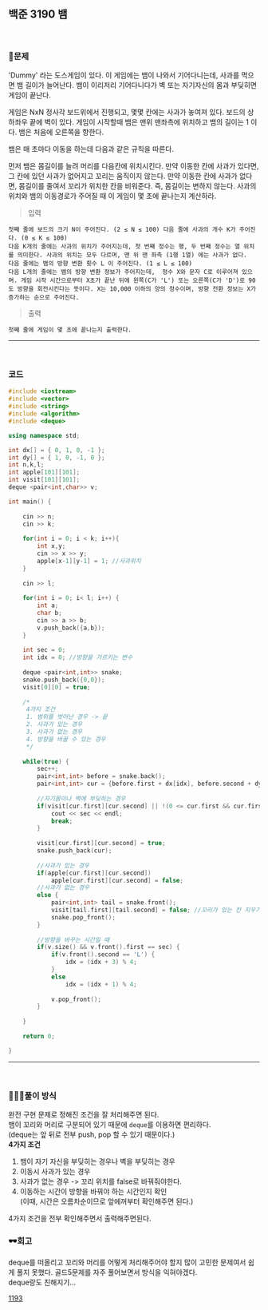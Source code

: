 ## 백준 3190 뱀

&nbsp;
### 🧐문제
 'Dummy' 라는 도스게임이 있다. 이 게임에는 뱀이 나와서 기어다니는데, 사과를 먹으면 뱀 길이가 늘어난다. 뱀이 이리저리 기어다니다가 벽 또는 자기자신의 몸과 부딪히면 게임이 끝난다.

게임은 NxN 정사각 보드위에서 진행되고, 몇몇 칸에는 사과가 놓여져 있다. 보드의 상하좌우 끝에 벽이 있다. 게임이 시작할때 뱀은 맨위 맨좌측에 위치하고 뱀의 길이는 1 이다. 뱀은 처음에 오른쪽을 향한다.

뱀은 매 초마다 이동을 하는데 다음과 같은 규칙을 따른다.

먼저 뱀은 몸길이를 늘려 머리를 다음칸에 위치시킨다.
만약 이동한 칸에 사과가 있다면, 그 칸에 있던 사과가 없어지고 꼬리는 움직이지 않는다.
만약 이동한 칸에 사과가 없다면, 몸길이를 줄여서 꼬리가 위치한 칸을 비워준다. 즉, 몸길이는 변하지 않는다.
사과의 위치와 뱀의 이동경로가 주어질 때 이 게임이 몇 초에 끝나는지 계산하라.
&nbsp;

>입력 

    첫째 줄에 보드의 크기 N이 주어진다. (2 ≤ N ≤ 100) 다음 줄에 사과의 개수 K가 주어진다. (0 ≤ K ≤ 100)
    다음 K개의 줄에는 사과의 위치가 주어지는데, 첫 번째 정수는 행, 두 번째 정수는 열 위치를 의미한다. 사과의 위치는 모두 다르며, 맨 위 맨 좌측 (1행 1열) 에는 사과가 없다.
    다음 줄에는 뱀의 방향 변환 횟수 L 이 주어진다. (1 ≤ L ≤ 100)
    다음 L개의 줄에는 뱀의 방향 변환 정보가 주어지는데,  정수 X와 문자 C로 이루어져 있으며. 게임 시작 시간으로부터 X초가 끝난 뒤에 왼쪽(C가 'L') 또는 오른쪽(C가 'D')로 90도 방향을 회전시킨다는 뜻이다. X는 10,000 이하의 양의 정수이며, 방향 전환 정보는 X가 증가하는 순으로 주어진다.

>출력

    첫째 줄에 게임이 몇 초에 끝나는지 출력한다.

***
&nbsp;
### 코드
```cpp
#include <iostream>
#include <vector>
#include <string>
#include <algorithm>
#include <deque>

using namespace std;

int dx[] = { 0, 1, 0, -1 };
int dy[] = { 1, 0, -1, 0 };
int n,k,l;
int apple[101][101];
int visit[101][101];
deque <pair<int,char>> v;

int main() {
    
    cin >> n;
    cin >> k;
    
    for(int i = 0; i < k; i++){
        int x,y;
        cin >> x >> y;
        apple[x-1][y-1] = 1; //사과위치
    }
    
    cin >> l;
    
    for(int i = 0; i< l; i++) {
        int a;
        char b;
        cin >> a >> b;
        v.push_back({a,b});
    }
    
    int sec = 0;
    int idx = 0; //방향을 가르키는 변수
    
    deque <pair<int,int>> snake;
    snake.push_back({0,0});
    visit[0][0] = true;
    
    /*
     4가지 조건
     1. 범위를 벗어난 경우 -> 끝
     2. 사과가 있는 경우
     3. 사과가 없는 경우
     4. 방향을 바꿀 수 있는 경우
     */
    
    while(true) {
        sec++;
        pair<int,int> before = snake.back();
        pair<int,int> cur = {before.first + dx[idx], before.second + dy[idx]};
        
        //자기몸이나 벽에 부딪히는 경우
        if(visit[cur.first][cur.second] || !(0 <= cur.first && cur.first < n && 0 <= cur.second && cur.second < n)) {
            cout << sec << endl;
            break;
        }
        
        visit[cur.first][cur.second] = true;
        snake.push_back(cur);
        
        //사과가 있는 경우
        if(apple[cur.first][cur.second])
            apple[cur.first][cur.second] = false;
        //사과가 없는 경우
        else {
            pair<int,int> tail = snake.front();
            visit[tail.first][tail.second] = false; //꼬리가 있는 칸 지우기
            snake.pop_front();
        }
        
        //방향을 바꾸는 시간일 때
        if(v.size() && v.front().first == sec) {
            if(v.front().second == 'L') {
                idx = (idx + 3) % 4;
            }
            else
                idx = (idx + 1) % 4;
            
            v.pop_front();
        }
           
    }
    
    return 0;

}

```
***

&nbsp;

### 👩🏻‍💻풀이 방식
완전 구현 문제로 정해진 조건을 잘 처리해주면 된다.   
뱀이 꼬리와 머리로 구분되어 있기 때문에 `deque`를 이용하면 편리하다.   
(deque는 앞 뒤로 전부 push, pop 할 수 있기 때문이다.)  
**4가지 조건**
1. 뱀이 자기 자신을 부딪히는 경우나 벽을 부딪히는 경우
2. 이동시 사과가 있는 경우
3. 사과가 없는 경우 -> 꼬리 위치를 false로 바꿔줘야한다.
4. 이동하는 시간이 방향을 바꿔야 하는 시간인지 확인  
    (이때, 시간은 오름차순이므로 앞에꺼부터 확인해주면 된다.)

4가지 조건을 전부 확인해주면서 출력해주면된다.



### 🕶회고
deque를 떠올리고 꼬리와 머리를 어떻게 처리해주어야 할지 많이 고민한 문제여서 쉽게 풀지 못했다. 골드5문제를 자주 풀어보면서 방식을 익혀야겠다.  
deque랑도 친해지기...

[1193](https://jaimemin.tistory.com/1193, "baekjoon")
